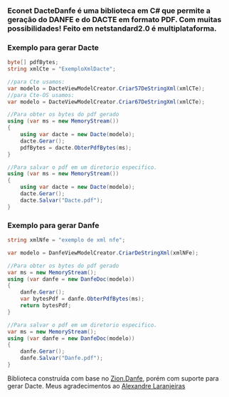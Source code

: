 ### Econet DacteDanfe é uma biblioteca em C# que permite a geração do DANFE e do DACTE em formato PDF. Com muitas possibilidades! Feito em netstandard2.0 é multiplataforma.

### Exemplo para gerar Dacte
```C#
byte[] pdfBytes;
string xmlCte = "ExemploXmlDacte";

//para Cte usamos:
var modelo = DacteViewModelCreator.Criar57DeStringXml(xmlCTe);
//para Cte-OS usamos:
var modelo = DacteViewModelCreator.Criar67DeStringXml(xmlCTe);

//Para obter os bytes do pdf gerado
using (var ms = new MemoryStream())
{
    using var dacte = new Dacte(modelo);
    dacte.Gerar();
    pdfBytes = dacte.ObterPdfBytes(ms);
}

//Para salvar o pdf em um diretorio especifico.
using (var ms = new MemoryStream())
{
    using var dacte = new Dacte(modelo);
    dacte.Gerar();
    dacte.Salvar("Dacte.pdf");
}

```

### Exemplo para gerar Danfe

```C#
string xmlNfe = "exemplo de xml nfe";

var modelo = DanfeViewModelCreator.CriarDeStringXml(xmlNFe);

//Para obter os bytes do pdf gerado
var ms = new MemoryStream();
using (var danfe = new DanfeDoc(modelo))
{
    danfe.Gerar();
    var bytesPdf = danfe.ObterPdfBytes(ms);
    return bytesPdf;
}

//Para salvar o pdf em um diretorio especifico.
var ms = new MemoryStream();
using (var danfe = new DanfeDoc(modelo))
{
    danfe.Gerar();
    danfe.Salvar("Danfe.pdf");
}

```

Biblioteca construída com base no [Zion.Danfe](https://github.com/Laranjeiras/Zion.NFe.Danfe), porém com suporte para gerar Dacte.
Meus agradecimentos ao [Alexandre Laranjeiras](https://github.com/Laranjeiras)